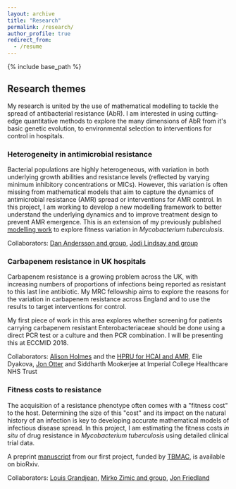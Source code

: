 ```yaml
---
layout: archive
title: "Research"
permalink: /research/
author_profile: true
redirect_from:
  - /resume
---
```


{% include base_path %}

## Research themes

My research is united by the use of mathematical modelling to tackle the spread of antibacterial resistance (AbR). I am interested in using cutting-edge quantitative methods to explore the many dimensions of AbR from it's basic genetic evolution, to environmental selection to interventions for control in hospitals.

### Heterogeneity in antimicrobial resistance

Bacterial populations are highly heterogeneous, with variation in both
underlying growth abilities and resistance levels (reflected by varying
minimum inhibitory concentrations or MICs). However, this variation is
often missing from mathematical models that aim to capture the dynamics
of antimicrobial resistance (AMR) spread or interventions for AMR
control. In this project, I am working to develop a new modelling
framework to better understand the underlying dynamics and to improve
treatment design to prevent AMR emergence. This is an extension of my
previously published [modelling
work](https://www.ncbi.nlm.nih.gov/pmc/articles/PMC4583567/) to explore
fitness variation in *Mycobacterium tuberculosis*.

Collaborators: [Dan Andersson and
group](https://katalog.uu.se/profile/?id=XX3213), [Jodi Lindsay and
group](https://www.sgul.ac.uk/research-profiles-a-z/jodi-lindsay)

### Carbapenem resistance in UK hospitals

Carbapenem resistance is a growing problem across the UK, with
increasing numbers of proportions of infections being reported as
resistant to this last line antibiotic. My MRC fellowship aims to
explore the reasons for the variation in carbapenem resistance across
England and to use the results to target interventions for control.

My first piece of work in this area explores whether screening for patients carrying
carbapenem resistant Enterobacteriaceae should be done using a direct PCR test or 
a culture and then PCR combination. I will be presenting this at ECCMID 2018. 

Collaborators: [Alison
Holmes](https://www.imperial.ac.uk/people/alison.holmes) and the [HPRU
for HCAI and AMR](https://www.imperial.ac.uk/medicine/hpru-amr), Elie Dyakova, 
[Jon Otter](https://www.imperial.ac.uk/people/j.otter) and 
Siddharth Mookerjee at Imperial College Healthcare NHS Trust 

### Fitness costs to resistance

The acquisition of a resistance phenotype often comes with a "fitness
cost" to the host. Determining the size of this "cost" and its impact on
the natural history of an infection is key to developing accurate
mathematical models of infectious disease spread. In this project, I am
estimating the fitness costs *in situ* of drug resistance in
*Mycobacterium tuberculosis* using detailed clinical trial data.

A preprint
[manuscript](https://www.biorxiv.org/content/early/2017/10/11/195313.1)
from our first project, funded by [TBMAC](http://tb-mac.org/), is
available on bioRxiv.

Collaborators: [Louis
Grandjean](https://www.researchgate.net/profile/Louis_Grandjean2-UCL),
[Mirko Zimic and group](http://www.upch.edu.pe/vrinve/investigacion/lbbm-gbi), 
[Jon Friedland](http://www.imperial.ac.uk/people/j.friedland)



